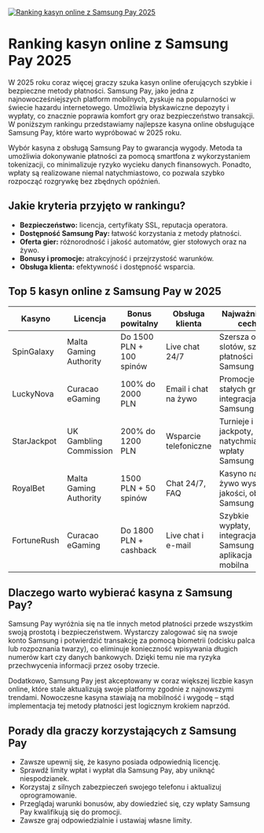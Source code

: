 [![Ranking kasyn online z Samsung Pay 2025](https://123-caf.pages.dev/gitsignup.png)](https://vrmoo.ru/Bt82HjjY)

<h1>Ranking kasyn online z Samsung Pay 2025</h1> <p>W 2025 roku coraz więcej graczy szuka kasyn online oferujących szybkie i bezpieczne metody płatności. Samsung Pay, jako jedna z najnowocześniejszych platform mobilnych, zyskuje na popularności w świecie hazardu internetowego. Umożliwia błyskawiczne depozyty i wypłaty, co znacznie poprawia komfort gry oraz bezpieczeństwo transakcji. W poniższym rankingu przedstawiamy najlepsze kasyna online obsługujące Samsung Pay, które warto wypróbować w 2025 roku.</p>  <p>Wybór kasyna z obsługą Samsung Pay to gwarancja wygody. Metoda ta umożliwia dokonywanie płatności za pomocą smartfona z wykorzystaniem tokenizacji, co minimalizuje ryzyko wycieku danych finansowych. Ponadto, wpłaty są realizowane niemal natychmiastowo, co pozwala szybko rozpocząć rozgrywkę bez zbędnych opóźnień.</p>  <h2>Jakie kryteria przyjęto w rankingu?</h2> <ul>   <li><strong>Bezpieczeństwo:</strong> licencja, certyfikaty SSL, reputacja operatora.</li>   <li><strong>Dostępność Samsung Pay:</strong> łatwość korzystania z metody płatności.</li>   <li><strong>Oferta gier:</strong> różnorodność i jakość automatów, gier stołowych oraz na żywo.</li>   <li><strong>Bonusy i promocje:</strong> atrakcyjność i przejrzystość warunków.</li>   <li><strong>Obsługa klienta:</strong> efektywność i dostępność wsparcia.</li> </ul>  <h2>Top 5 kasyn online z Samsung Pay w 2025</h2> <table>   <thead>     <tr>       <th>Kasyno</th>       <th>Licencja</th>       <th>Bonus powitalny</th>       <th>Obsługa klienta</th>       <th>Najważniejsze cechy</th>     </tr>   </thead>   <tbody>     <tr>       <td>SpinGalaxy</td>       <td>Malta Gaming Authority</td>       <td>Do 1500 PLN + 100 spinów</td>       <td>Live chat 24/7</td>       <td>Szersza oferta slotów, szybkie płatności Samsung Pay</td>     </tr>     <tr>       <td>LuckyNova</td>       <td>Curacao eGaming</td>       <td>100% do 2000 PLN</td>       <td>Email i chat na żywo</td>       <td>Promocje dla stałych graczy, integracja z Samsung Pay</td>     </tr>     <tr>       <td>StarJackpot</td>       <td>UK Gambling Commission</td>       <td>200% do 1200 PLN</td>       <td>Wsparcie telefoniczne</td>       <td>Turnieje i jackpoty, natychmiastowe wpłaty Samsung Pay</td>     </tr>     <tr>       <td>RoyalBet</td>       <td>Malta Gaming Authority</td>       <td>1500 PLN + 50 spinów</td>       <td>Chat 24/7, FAQ</td>       <td>Kasyno na żywo wysokiej jakości, obsługa Samsung Pay</td>     </tr>     <tr>       <td>FortuneRush</td>       <td>Curacao eGaming</td>       <td>Do 1800 PLN + cashback</td>       <td>Live chat i e-mail</td>       <td>Szybkie wypłaty, integracja z Samsung Pay, aplikacja mobilna</td>     </tr>   </tbody> </table>  <h2>Dlaczego warto wybierać kasyna z Samsung Pay?</h2> <p>Samsung Pay wyróżnia się na tle innych metod płatności przede wszystkim swoją prostotą i bezpieczeństwem. Wystarczy zalogować się na swoje konto Samsung i potwierdzić transakcję za pomocą biometrii (odcisku palca lub rozpoznania twarzy), co eliminuje konieczność wpisywania długich numerów kart czy danych bankowych. Dzięki temu nie ma ryzyka przechwycenia informacji przez osoby trzecie.</p>  <p>Dodatkowo, Samsung Pay jest akceptowany w coraz większej liczbie kasyn online, które stale aktualizują swoje platformy zgodnie z najnowszymi trendami. Nowoczesne kasyna stawiają na mobilność i wygodę – stąd implementacja tej metody płatności jest logicznym krokiem naprzód.</p>  <h2>Porady dla graczy korzystających z Samsung Pay</h2> <ul>   <li>Zawsze upewnij się, że kasyno posiada odpowiednią licencję.</li>   <li>Sprawdź limity wpłat i wypłat dla Samsung Pay, aby uniknąć niespodzianek.</li>   <li>Korzystaj z silnych zabezpieczeń swojego telefonu i aktualizuj oprogramowanie.</li>   <li>Przeglądaj warunki bonusów, aby dowiedzieć się, czy wpłaty Samsung Pay kwalifikują się do promocji.</li>   <li>Zawsze graj odpowiedzialnie i ustawiaj własne limity.</li> </ul>